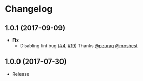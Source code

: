 # Changelog

## 1.0.1 (2017-09-09)
- **Fix**
  - Disabling lint bug ([#4](https://github.com/esdoc/esdoc-plugins/pull/4), [#19](https://github.com/esdoc/esdoc-plugins/pull/19)) Thanks [@pzuraq](https://github.com/pzuraq) [@moshest](https://github.com/moshest)

## 1.0.0 (2017-07-30)
- Release

